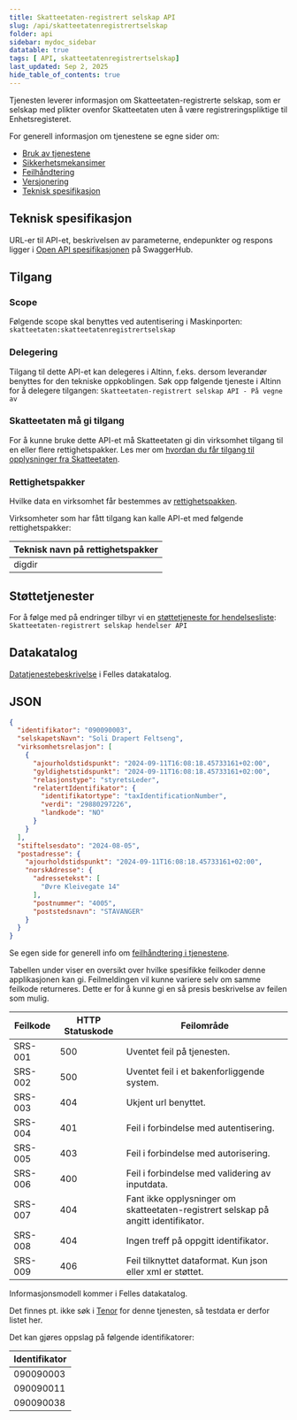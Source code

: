 ```yaml
---
title: Skatteetaten-registrert selskap API
slug: /api/skatteetatenregistrertselskap
folder: api
sidebar: mydoc_sidebar
datatable: true
tags: [ API, skatteetatenregistrertselskap]
last_updated: Sep 2, 2025
hide_table_of_contents: true
---
```


<Summary>Tjenesten leverer informasjon om Skatteetaten-registrerte selskap, som er selskap med plikter ovenfor Skatteetaten uten å være registreringspliktige til Enhetsregisteret.</Summary>

<Tabs underline={true}>
<TabItem headerText="Om tjenesten" itemKey="itemKey-1" default>

For generell informasjon om tjenestene se egne sider om:

* [Bruk av tjenestene](../om/bruk.md)
* [Sikkerhetsmekansimer](../om/sikkerhet.md)
* [Feilhåndtering](../om/feil.md)
* [Versjonering](../om/versjoner.md)
* [Teknisk spesifikasjon](../om/tekniskspesifikasjon.md)

## Teknisk spesifikasjon

URL-er til API-et, beskrivelsen av parameterne, endepunkter og respons ligger
i [Open API spesifikasjonen](https://app.swaggerhub.com/apis/skatteetaten/skatteetaten-registrert-selskap-api/) på SwaggerHub.

## Tilgang

### Scope
Følgende scope skal benyttes ved autentisering i Maskinporten: `skatteetaten:skatteetatenregistrertselskap`

### Delegering
Tilgang til dette API-et kan delegeres i Altinn, f.eks. dersom leverandør benyttes for den tekniske oppkoblingen. Søk
opp følgende tjeneste i Altinn for å delegere tilgangen: `Skatteetaten-registrert selskap API - På vegne av`

### Skatteetaten må gi tilgang
For å kunne bruke dette API-et må Skatteetaten gi din virksomhet tilgang til en eller flere rettighetspakker. Les mer om [hvordan du får tilgang til opplysninger fra Skatteetaten](https://www.skatteetaten.no/deling/).

### Rettighetspakker
Hvilke data en virksomhet får bestemmes av [rettighetspakken](../om/rettighetspakker.md).

Virksomheter som har fått tilgang kan kalle API-et med følgende rettighetspakker:

| Teknisk navn på rettighetspakker |	
|-------------------------|
| digdir                  |

## Støttetjenester

For å følge med på endringer tilbyr vi
en [støttetjeneste for hendelsesliste](./hendelser.md): `Skatteetaten-registrert selskap hendelser API`

## Datakatalog
[Datatjenestebeskrivelse](https://data.norge.no/data-services/77af33eb-45fb-3c25-88b2-5fbf3e0ca752) i Felles datakatalog.


</TabItem>
<TabItem headerText="Eksempler" itemKey="itemKey-2"> 

## JSON

```json
{
  "identifikator": "090090003",
  "selskapetsNavn": "Soli Drapert Feltseng",
  "virksomhetsrelasjon": [
    {
      "ajourholdstidspunkt": "2024-09-11T16:08:18.45733161+02:00",
      "gyldighetstidspunkt": "2024-09-11T16:08:18.45733161+02:00",
      "relasjonstype": "styretsLeder",
      "relatertIdentifikator": {
        "identifikatortype": "taxIdentificationNumber",
        "verdi": "29880297226",
        "landkode": "NO"
      }
    }
  ],
  "stiftelsesdato": "2024-08-05",
  "postadresse": {
    "ajourholdstidspunkt": "2024-09-11T16:08:18.45733161+02:00",
    "norskAdresse": {
      "adressetekst": [
        "Øvre Kleivegate 14"
      ],
      "postnummer": "4005",
      "poststedsnavn": "STAVANGER"
    }
  }
}

```

</TabItem>
<TabItem headerText="Feilkoder" itemKey="itemKey-3">

Se egen side for generell info om [feilhåndtering i tjenestene](../om/feil.md).

Tabellen under viser en oversikt over hvilke spesifikke feilkoder denne applikasjonen kan gi. Feilmeldingen vil kunne
variere selv om samme feilkode returneres. Dette er for å kunne gi en så presis beskrivelse av feilen som mulig.

| Feilkode | HTTP Statuskode | Feilområde                                                                         |
|----------|-----------------|------------------------------------------------------------------------------------|
| SRS-001  | 500             | Uventet feil på tjenesten.                                                         |
| SRS-002  | 500             | Uventet feil i et bakenforliggende system.                                         |
| SRS-003  | 404             | Ukjent url benyttet.                                                               |
| SRS-004  | 401             | Feil i forbindelse med autentisering.                                              |
| SRS-005  | 403             | Feil i forbindelse med autorisering.                                               |
| SRS-006  | 400             | Feil i forbindelse med validering av inputdata.                                    |
| SRS-007  | 404             | Fant ikke opplysninger om skatteetaten-registrert selskap på angitt identifikator. |
| SRS-008  | 404             | Ingen treff på oppgitt identifikator.                                              |
| SRS-009  | 406             | Feil tilknyttet dataformat. Kun json eller xml er støttet.                         |

</TabItem>
<TabItem headerText="Informasjonsmodell" itemKey="itemKey-4">

Informasjonsmodell kommer i Felles datakatalog.

</TabItem>
<TabItem headerText="Test" itemKey="itemKey-5">

Det finnes pt. ikke søk i [Tenor](../test/tenor.md) for denne tjenesten, så testdata er derfor listet her.

Det kan gjøres oppslag på følgende identifikatorer:

| Identifikator |
|---------------|
| 090090003 |
| 090090011 |
| 090090038 |


</TabItem>
</Tabs>
